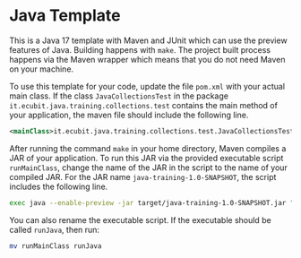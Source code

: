 # Java Template

This is a Java 17 template with Maven and JUnit which can use the preview features of Java. Building happens with `make`. The project built process happens via the Maven wrapper which means that you do not need Maven on your
machine.

To use this template for your code, update the file `pom.xml` with your actual main class. If the class `JavaCollectionsTest` in the
package `it.ecubit.java.training.collections.test` contains the main method of your application, the maven file should include the following line.

```xml
<mainClass>it.ecubit.java.training.collections.test.JavaCollectionsTest</mainClass>
```

After running the command `make` in your home directory, Maven compiles a JAR of your application. To run this JAR via
the provided executable script `runMainClass`, change the name of the JAR in the script to the name of your compiled JAR. For
the JAR name `java-training-1.0-SNAPSHOT`, the script includes the following line.

```bash
exec java --enable-preview -jar target/java-training-1.0-SNAPSHOT.jar "$@"
```

You can also rename the executable script. If the executable should be called `runJava`, then run:

```bash
mv runMainClass runJava
```
